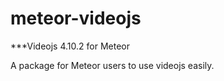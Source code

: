 meteor-videojs
==============

***Videojs 4.10.2 for Meteor

A package for Meteor users to use videojs easily.
